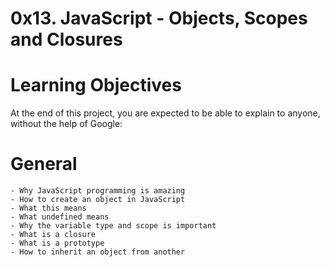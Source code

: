 # 0x13. JavaScript - Objects, Scopes and Closures

# Learning Objectives
At the end of this project, you are expected to be able to explain to anyone, without the help of Google:

# General
	- Why JavaScript programming is amazing
	- How to create an object in JavaScript
	- What this means
	- What undefined means
	- Why the variable type and scope is important
	- What is a closure
	- What is a prototype
	- How to inherit an object from another
